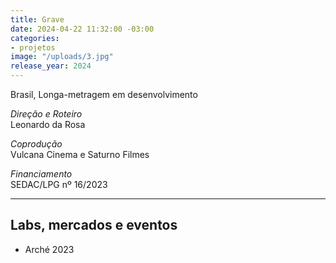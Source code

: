 ```yaml
---
title: Grave
date: 2024-04-22 11:32:00 -03:00
categories:
- projetos
image: "/uploads/3.jpg"
release_year: 2024
---
```


Brasil, Longa-metragem em desenvolvimento

_Direção e Roteiro_  
Leonardo da Rosa

_Coprodução_  
Vulcana Cinema e Saturno Filmes

_Financiamento_  
SEDAC/LPG nº 16/2023

---

## Labs, mercados e eventos

- Arché 2023